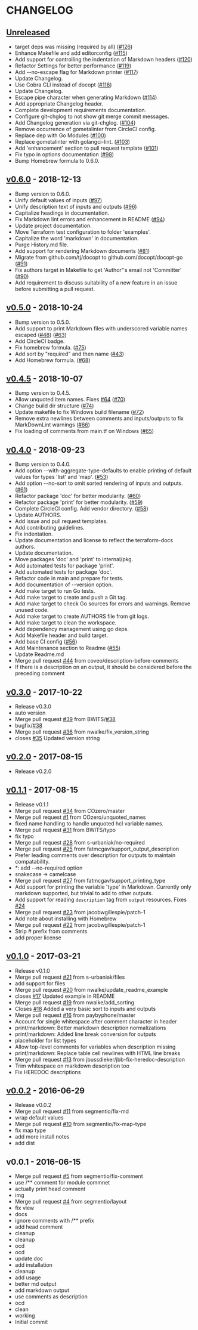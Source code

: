 # CHANGELOG

<a name="unreleased"></a>
## [Unreleased]

- target deps was missing (required by all) ([#126](https://github.com/segmentio/terraform-docs/issues/126))
- Enhance Makefile and add editorconfig ([#115](https://github.com/segmentio/terraform-docs/issues/115))
- Add support for controlling the indentation of Markdown headers ([#120](https://github.com/segmentio/terraform-docs/issues/120))
- Refactor Settings for better performance ([#119](https://github.com/segmentio/terraform-docs/issues/119))
- Add --no-escape flag for Markdown printer ([#117](https://github.com/segmentio/terraform-docs/issues/117))
- Update Changelog.
- Use Cobra CLI instead of docopt ([#116](https://github.com/segmentio/terraform-docs/issues/116))
- Update Changelog.
- Escape pipe character when generating Markdown ([#114](https://github.com/segmentio/terraform-docs/issues/114))
- Add appropriate Changelog header.
- Complete development requirements documentation.
- Configure git-chglog to not show git merge commit messages.
- Add Changelog generation via git-chglog. ([#104](https://github.com/segmentio/terraform-docs/issues/104))
- Remove occurrence of gometalinter from CircleCI config.
- Replace dep with Go Modules ([#100](https://github.com/segmentio/terraform-docs/issues/100))
- Replace gometalinter with golangci-lint. ([#103](https://github.com/segmentio/terraform-docs/issues/103))
- Add 'enhancement' section to pull request template ([#101](https://github.com/segmentio/terraform-docs/issues/101))
- Fix typo in options documentation ([#98](https://github.com/segmentio/terraform-docs/issues/98))
- Bump Homebrew formula to 0.6.0.


<a name="v0.6.0"></a>
## [v0.6.0] - 2018-12-13

- Bump version to 0.6.0.
- Unify default values of inputs ([#97](https://github.com/segmentio/terraform-docs/issues/97))
- Unify description text of inputs and outputs ([#96](https://github.com/segmentio/terraform-docs/issues/96))
- Capitalize headings in documentation.
- Fix Markdown lint errors and enhancement in README ([#94](https://github.com/segmentio/terraform-docs/issues/94))
- Update project documentation.
- Move Terraform test configuration to folder 'examples'.
- Capitalize the word 'markdown' in documentation.
- Purge History.md file.
- Add support for rendering Markdown documents ([#81](https://github.com/segmentio/terraform-docs/issues/81))
- Migrate from github.com/tj/docopt to github.com/docopt/docopt-go ([#91](https://github.com/segmentio/terraform-docs/issues/91))
- Fix authors target in Makefile to get 'Author''s email not 'Committer' ([#90](https://github.com/segmentio/terraform-docs/issues/90))
- Add requirement to discuss suitability of a new feature in an issue before submitting a pull request.


<a name="v0.5.0"></a>
## [v0.5.0] - 2018-10-24

- Bump version to 0.5.0.
- Add support to print Markdown files with underscored variable names escaped ([#48](https://github.com/segmentio/terraform-docs/issues/48)) ([#63](https://github.com/segmentio/terraform-docs/issues/63))
- Add CircleCI badge.
- Fix homebrew formula. ([#75](https://github.com/segmentio/terraform-docs/issues/75))
- Add sort by "required" and then name ([#43](https://github.com/segmentio/terraform-docs/issues/43))
- Add Homebrew formula. ([#68](https://github.com/segmentio/terraform-docs/issues/68))


<a name="v0.4.5"></a>
## [v0.4.5] - 2018-10-07

- Bump version to 0.4.5.
- Allow unquoted item names. Fixes [#64](https://github.com/segmentio/terraform-docs/issues/64) ([#70](https://github.com/segmentio/terraform-docs/issues/70))
- Change build dir structure ([#74](https://github.com/segmentio/terraform-docs/issues/74))
- Update makefile to fix Windows build filename ([#72](https://github.com/segmentio/terraform-docs/issues/72))
- Remove extra newlines between comments and inputs/outputs to fix MarkDownLint warnings ([#66](https://github.com/segmentio/terraform-docs/issues/66))
- Fix loading of comments from main.tf on Windows ([#65](https://github.com/segmentio/terraform-docs/issues/65))


<a name="v0.4.0"></a>
## [v0.4.0] - 2018-09-23

- Bump version to 0.4.0.
- Add option --with-aggregate-type-defaults to enable printing of default values for types 'list' and 'map'. ([#53](https://github.com/segmentio/terraform-docs/issues/53))
- Add option --no-sort to omit sorted rendering of inputs and outputs. ([#61](https://github.com/segmentio/terraform-docs/issues/61))
- Refactor package 'doc' for better modularity. ([#60](https://github.com/segmentio/terraform-docs/issues/60))
- Refactor package 'print' for better modularity. ([#59](https://github.com/segmentio/terraform-docs/issues/59))
- Complete CircleCI config. Add vendor directory. ([#58](https://github.com/segmentio/terraform-docs/issues/58))
- Update AUTHORS.
- Add issue and pull request templates.
- Add contributing guidelines.
- Fix indentation.
- Update documentation and license to reflect the terraform-docs authors.
- Update documentation.
- Move packages 'doc' and 'print' to internal/pkg.
- Add automated tests for package 'print'.
- Add automated tests for package 'doc'.
- Refactor code in main and prepare for tests.
- Add documentation of --version option.
- Add make target to run Go tests.
- Add make target to create and push a Git tag.
- Add make target to check Go sources for errors and warnings. Remove unused code.
- Add make target to create AUTHORS file from git logs.
- Add make target to clean the workspace.
- Add dependency management using go deps.
- Add Makefile header and build target.
- Add base CI config ([#56](https://github.com/segmentio/terraform-docs/issues/56))
- Add Maintenance section to Readme ([#55](https://github.com/segmentio/terraform-docs/issues/55))
- Update Readme.md
- Merge pull request [#44](https://github.com/segmentio/terraform-docs/issues/44) from coveo/description-before-comments
- If there is a description on an output, it should be considered before the preceding comment


<a name="v0.3.0"></a>
## [v0.3.0] - 2017-10-22

- Release v0.3.0
- auto version
- Merge pull request [#39](https://github.com/segmentio/terraform-docs/issues/39) from BWITS/[#38](https://github.com/segmentio/terraform-docs/issues/38)
- bugfix/[#38](https://github.com/segmentio/terraform-docs/issues/38)
- Merge pull request [#36](https://github.com/segmentio/terraform-docs/issues/36) from nwalke/fix_version_string
- closes [#35](https://github.com/segmentio/terraform-docs/issues/35) Updated version string


<a name="v0.2.0"></a>
## [v0.2.0] - 2017-08-15

- Release v0.2.0


<a name="v0.1.1"></a>
## [v0.1.1] - 2017-08-15

- Release v0.1.1
- Merge pull request [#34](https://github.com/segmentio/terraform-docs/issues/34) from COzero/master
- Merge pull request [#1](https://github.com/segmentio/terraform-docs/issues/1) from COzero/unquoted_names
- fixed name handling to handle unquoted hcl variable names.
- Merge pull request [#31](https://github.com/segmentio/terraform-docs/issues/31) from BWITS/typo
- fix typo
- Merge pull request [#28](https://github.com/segmentio/terraform-docs/issues/28) from s-urbaniak/no-required
- Merge pull request [#25](https://github.com/segmentio/terraform-docs/issues/25) from fatmcgav/support_output_description
- Prefer leading comments over description for outputs to maintain compatability.
- *: add --no-required option
- snakecase -> camelcase
- Merge pull request [#27](https://github.com/segmentio/terraform-docs/issues/27) from fatmcgav/support_printing_type
- Add support for printing the variable 'type' in Markdown. Currently only markdown supported, but trivial to add to other outputs.
- Add support for reading `description` tag from `output` resources. Fixes [#24](https://github.com/segmentio/terraform-docs/issues/24)
- Merge pull request [#23](https://github.com/segmentio/terraform-docs/issues/23) from jacobwgillespie/patch-1
- Add note about installing with Homebrew
- Merge pull request [#22](https://github.com/segmentio/terraform-docs/issues/22) from jacobwgillespie/patch-1
- Strip # prefix from comments
- add proper license


<a name="v0.1.0"></a>
## [v0.1.0] - 2017-03-21

- Release v0.1.0
- Merge pull request [#21](https://github.com/segmentio/terraform-docs/issues/21) from s-urbaniak/files
- add support for files
- Merge pull request [#20](https://github.com/segmentio/terraform-docs/issues/20) from nwalke/update_readme_example
- closes [#17](https://github.com/segmentio/terraform-docs/issues/17) Updated example in README
- Merge pull request [#19](https://github.com/segmentio/terraform-docs/issues/19) from nwalke/add_sorting
- Closes [#18](https://github.com/segmentio/terraform-docs/issues/18) Added a very basic sort to inputs and outputs
- Merge pull request [#16](https://github.com/segmentio/terraform-docs/issues/16) from paybyphone/master
- Account for single whitespace after comment character in header
- print/markdown: Better markdown description normalizations
- print/markdown: Added line break conversion for outputs
- placeholder for list types
- Allow top-level comments for variables when description missing
- print/markdown: Replace table cell newlines with HTML line breaks
- Merge pull request [#13](https://github.com/segmentio/terraform-docs/issues/13) from jbussdieker/jbb-fix-heredoc-description
- Trim whitespace on markdown description too
- Fix HEREDOC descriptions


<a name="v0.0.2"></a>
## [v0.0.2] - 2016-06-29

- Release v0.0.2
- Merge pull request [#11](https://github.com/segmentio/terraform-docs/issues/11) from segmentio/fix-md
- wrap default values
- Merge pull request [#10](https://github.com/segmentio/terraform-docs/issues/10) from segmentio/fix-map-type
- fix map type
- add more install notes
- add dist


<a name="v0.0.1"></a>
## v0.0.1 - 2016-06-15

- Merge pull request [#5](https://github.com/segmentio/terraform-docs/issues/5) from segmentio/fix-comment
- use /** comment for module commnet
- actually print head comment
- img
- Merge pull request [#4](https://github.com/segmentio/terraform-docs/issues/4) from segmentio/layout
- fix view
- docs
- ignore comments with /** prefix
- add head comment
- cleanup
- cleanup
- ocd
- ocd
- update doc
- add installation
- cleanup
- add usage
- better md output
- add markdown output
- use comments as description
- ocd
- clean
- working
- Initial commit


[Unreleased]: https://github.com/segmentio/terraform-docs/compare/v0.6.0...HEAD
[v0.6.0]: https://github.com/segmentio/terraform-docs/compare/v0.5.0...v0.6.0
[v0.5.0]: https://github.com/segmentio/terraform-docs/compare/v0.4.5...v0.5.0
[v0.4.5]: https://github.com/segmentio/terraform-docs/compare/v0.4.0...v0.4.5
[v0.4.0]: https://github.com/segmentio/terraform-docs/compare/v0.3.0...v0.4.0
[v0.3.0]: https://github.com/segmentio/terraform-docs/compare/v0.2.0...v0.3.0
[v0.2.0]: https://github.com/segmentio/terraform-docs/compare/v0.1.1...v0.2.0
[v0.1.1]: https://github.com/segmentio/terraform-docs/compare/v0.1.0...v0.1.1
[v0.1.0]: https://github.com/segmentio/terraform-docs/compare/v0.0.2...v0.1.0
[v0.0.2]: https://github.com/segmentio/terraform-docs/compare/v0.0.1...v0.0.2
